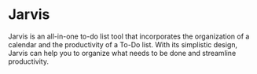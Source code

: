 # Jarvis

Jarvis is an all-in-one to-do list tool that incorporates the organization of a calendar and the productivity of a To-Do list. With its simplistic design, Jarvis can help you to organize what needs to be done and streamline productivity.
